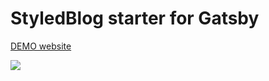 # StyledBlog starter for Gatsby

[DEMO website](https://gsbs.greglobinski.com/)

![](static/screens/demo-screencast.gif)


